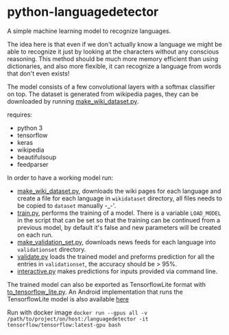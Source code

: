 # python-languagedetector
A simple machine learning model to recognize languages.

The idea here is that even if we don't actually know a language we might be able to recognize it just by looking at the characters without any conscious reasoning. This method should be much more memory efficient than using dictionaries, and also more flexible, it can recognize a language from words that don't even exists!

The model consists of a few convolutional layers with a softmax classifier on top. The dataset is generated from wikipedia pages, they can be downloaded by running [make_wiki_dataset.py](https://github.com/lelloman/python-languagedetector/blob/master/make_wiki_dataset.py).

requires:
- python 3
- tensorflow
- keras
- wikipedia
- beautifulsoup
- feedparser

In order to have a working model run:
- [make_wiki_dataset.py](https://github.com/lelloman/python-languagedetector/blob/master/make_wiki_dataset.py), downloads the wiki pages for each language and create a file for each language in `wikidataset` directory, all files needs to be copied to `dataset` manually -_-'.
- [train.py](https://github.com/lelloman/python-languagedetector/blob/master/train.py), performs the training of a model. There is a variable `LOAD_MODEL` in the script that can be set so that the training can be continued from a previous model, by default it's false and new parameters will be created on each run.
- [make_validation_set.py](https://github.com/lelloman/python-languagedetector/blob/master/make_validation_set.py), downloads news feeds for each language into `validationset` directory.
- [validate.py](https://github.com/lelloman/python-languagedetector/blob/master/validate.py) loads the trained model and preforms prediction for all the entries in `validationset`, the accuracy should be > 95%.
- [interactive.py](https://github.com/lelloman/python-languagedetector/blob/master/interactive.py) makes predictions for inputs provided via command line.

The trained model can also be exported as TensorflowLite format with [to_tensorflow_lite.py](https://github.com/lelloman/python-languagedetector/blob/master/to_tensorflow_lite.py). An Android implementation that runs the TensorflowLite model is also available [here](https://github.com/lelloman/android-language-detector)

Run with docker image `docker run --gpus all -v /path/to/project/on/host:/languagedetector -it tensorflow/tensorflow:latest-gpu bash`